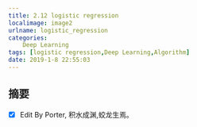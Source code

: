 ```yaml
---
title: 2.12 logistic regression
localimage: image2
urlname: logistic_regression
categories:      
    Deep Learning    
tags: [logistic regression,Deep Learning,Algorithm]
date: 2019-1-8 22:55:03
---
```


## 摘要


- [x] Edit By Porter, 积水成渊,蛟龙生焉。

<!-- more -->